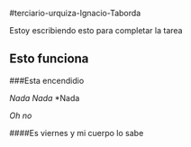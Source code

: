 #terciario-urquiza-Ignacio-Taborda

Estoy escribiendo esto para completar la tarea

## Esto funciona
###Esta encendidio

*Nada*
*Nada*
 *Nada

_Oh no_

####Es viernes y mi cuerpo lo sabe
